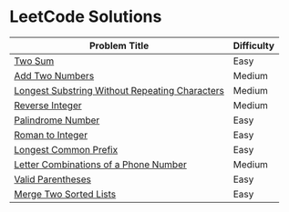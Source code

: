 # LeetCode Solutions

| Problem Title | Difficulty |
|      ---      |    ----    |
| [Two Sum](https://leetcode.com/problems/two-sum/)| Easy|
| [Add Two Numbers](https://leetcode.com/problems/add-two-numbers/)| Medium|
| [Longest Substring Without Repeating Characters](https://leetcode.com/problems/longest-substring-without-repeating-characters/)| Medium |
| [Reverse Integer](https://leetcode.com/problems/reverse-integer/)| Medium |
| [Palindrome Number](https://leetcode.com/problems/palindrome-number/)| Easy |
| [Roman to Integer](https://leetcode.com/problems/roman-to-integer/)| Easy |
| [Longest Common Prefix](https://leetcode.com/problems/longest-common-prefix/)| Easy |
| [Letter Combinations of a Phone Number](https://leetcode.com/problems/letter-combinations-of-a-phone-number/)| Medium |
| [Valid Parentheses](https://leetcode.com/problems/valid-parentheses/)| Easy |
| [Merge Two Sorted Lists](https://leetcode.com/problems/merge-two-sorted-lists/)| Easy |